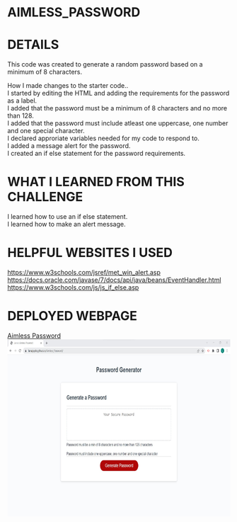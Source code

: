 # AIMLESS_PASSWORD

# DETAILS
This code was created to generate a random password based on a minimum of 8 characters.<br>

How I made changes to the starter code..<br>
I started by editing the HTML and adding the requirements for the password as a label.<br>
I added that the password must be a minimum of 8 characters and no more than 128.<br>
I added that the password must include atleast one uppercase, one number and one special character.<br>
I declared approriate variables needed for my code to respond to.<br>
I added a message alert for the password.<br>
I created an if else statement for the password requirements.

# WHAT I LEARNED FROM THIS CHALLENGE
I learned how to use an if else statement.<br>
I learned how to make an alert message.

# HELPFUL WEBSITES I USED
https://www.w3schools.com/jsref/met_win_alert.asp <br>
https://docs.oracle.com/javase/7/docs/api/java/beans/EventHandler.html <br>
https://www.w3schools.com/js/js_if_else.asp <br>

# DEPLOYED WEBPAGE
<a href="https://lianajayde.github.io/Aimless_Password/">Aimless Password</a>
<br>
<img class="one" src="images/one.jpg" height="400" alt="This is a screenshot">
